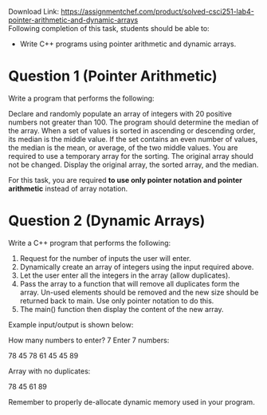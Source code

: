 Download Link: https://assignmentchef.com/product/solved-csci251-lab4-pointer-arithmetic-and-dynamic-arrays
<br>
<strong> </strong>Following completion of this task, students should be able to:

<ul>

 <li>Write C++ programs using pointer arithmetic and dynamic arrays.</li>

</ul>

<h1>Question 1 (Pointer Arithmetic)</h1>

Write a program that performs the following:

Declare and randomly populate an array of integers with 20 positive numbers not greater than 100. The program should determine the median of the array. When a set of values is sorted in ascending or descending order, its median is the middle value. If the set contains an even number of values, the median is the mean, or average, of the two middle values. You are required to use a temporary array for the sorting. The original array should not be changed. Display the original array, the sorted array, and the median.

For this task, you are required <strong>to use only pointer notation and pointer arithmetic</strong> instead of array notation.




<h1>Question 2 (Dynamic Arrays)</h1>

Write a C++ program that performs the following:




<ol>

 <li>Request for the number of inputs the user will enter.</li>

 <li>Dynamically create an array of integers using the input required above.</li>

 <li>Let the user enter all the integers in the array (allow duplicates).</li>

 <li>Pass the array to a function that will remove all duplicates form the array. Un-used elements should be removed and the new size should be returned back to main. Use only pointer notation to do this.</li>

 <li>The main() function then display the content of the new array.</li>

</ol>




Example input/output is shown below:







How many numbers to enter? 7 Enter 7 numbers:

78  45  78  61  45  45  89




Array with no duplicates:

78 45  61  89




<strong> </strong>

Remember to properly de-allocate dynamic memory used in your program.






